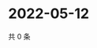# 2022-05-12

共 0 条

<!-- BEGIN WEIBO -->
<!-- 最后更新时间 Thu May 12 2022 03:00:36 GMT+0800 (China Standard Time) -->

<!-- END WEIBO -->
